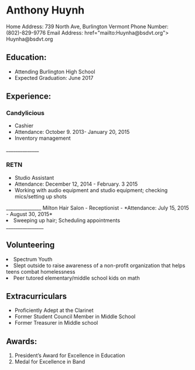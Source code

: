 ###
<h1>Anthony Huynh</h1>
Home Address: 739 North Ave, Burlington Vermont
Phone Number: (802)-829-9776
Email Address: <a> href="mailto:Huynha@bsdvt.org"> Huynha@bsdvt.org </a>
<h2>Education:</h2>
<ul>
<li>Attending Burlington High School</li>
<li>Expected Graduation: June 2017</li>
</ul>
<h2>Experience:</h2>
<h3>Candylicious</h3>
<ul>
<li>Cashier</li> 
<li>Attendance: October 9. 2013- January 20, 2015</li>
<li>Inventory management</li>
</ul>
______________
<h3>RETN</h3>
<ul>
<li>Studio Assistant</li>
<li>Attendance: December 12, 2014 - February. 3 2015</li>
<li>Working with audio equipment and studio equipment; checking mics/setting up shots</li>
</ul>
_______________
Milton Hair Salon - Receptionist - *Attendance: July 15, 2015 - August 30, 2015*
<li>Sweeping up hair; Scheduling appointments</li>
________________
</ul>
<h2>Volunteering</h2>
<li>Spectrum Youth</li>
<li>Slept outside to raise awareness of a non-profit organization that helps teens combat homelessness</li>
<li>Peer tutored elementary/middle school kids on math</li>
<h2>Extracurriculars</h2>
<ul>
<li>Proficiently Adept at the Clarinet</li>
<li>Former Student Council Member in Middle School</li>
<li>Former Treasurer in Middle school</li>
</ul>
<h2>Awards:</h2>
<ol>
<li>President’s Award for Excellence in Education</li>
<li>Medal for Excellence in Band</li>
</ol>
